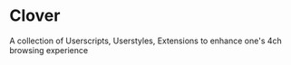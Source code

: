 # Clover
A collection of Userscripts, Userstyles, Extensions to enhance one's 4ch browsing experience

